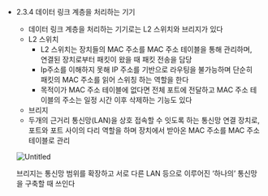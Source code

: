 - 2.3.4 데이터 링크 계층을 처리하는 기기
    - 데이터 링크 계층을 처리하는 기기로는 L2 스위치와 브리지가 있다
    - L2 스위치
        - L2 스위치는 장치들의 MAC 주소를 MAC 주소 테이블을 통해 관리하며, 연결된 장치로부터 패킷이 왔을 때 패킷 전송을 담당
        - Ip주소를 이해하지 못해 IP 주소를 기반으로 라우팅을 불가능하며 단순히 패킷의 MAC 주소를 읽어 스위칭 하는 역할을 한다
        - 목적이가 MAC 주소 테이블에 없다면 전체 포트에 전달하고 MAC 주소 테이블의 주소는 일정 시간 이후 삭제하는 기능도 있다
    - 브리지
    - 두개의 근거리 통신망(LAN)을 상호 접속할 수 잇도록 하는 통신망 연결 장치로, 포트와 포트 사이의 다리 역할을 하며 장치에서 받아온 MAC 주소를 MAC 주소 테이블로 관리
    
    ![Untitled](https://prod-files-secure.s3.us-west-2.amazonaws.com/62984851-e23b-4643-9902-79e0f1f4f195/033275b1-685d-4834-8a77-e90f00cfd7f4/Untitled.png)
    
    브리지는 통신망 범위를 확장하고 서로 다른 LAN 등으로 이루어진 ‘하나의’ 통신망을 구축할 때 쓰인다